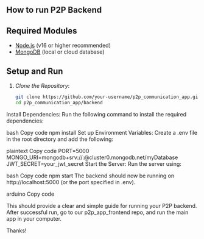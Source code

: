 ## How to run P2P Backend

## Required Modules
- [Node.js](https://nodejs.org/) (v16 or higher recommended)
- [MongoDB](https://www.mongodb.com/) (local or cloud database)

## Setup and Run

1. *Clone the Repository*:
   ```bash
   git clone https://github.com/your-username/p2p_communication_app.git
   cd p2p_communication_app/backend
Install Dependencies: Run the following command to install the required dependencies:

bash
Copy code
npm install
Set up Environment Variables: Create a .env file in the root directory and add the following:

plaintext
Copy code
PORT=5000
MONGO_URI=mongodb+srv://<username>:<password>@cluster0.mongodb.net/myDatabase
JWT_SECRET=your_jwt_secret
Start the Server: Run the server using:

bash
Copy code
npm start
The backend should now be running on http://localhost:5000 (or the port specified in .env).

arduino
Copy code

This should provide a clear and simple guide for running your P2P backend. After successful run, go to our p2p_app_frontend repo, and run the main app in your computer.

Thanks!
